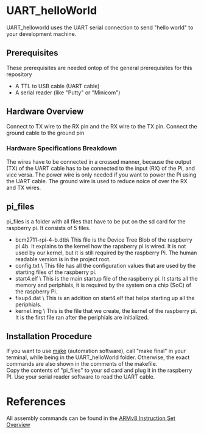 # UART_helloWorld
UART_helloworld uses the UART serial connection to send "hello world" to your development machine.

## Prerequisites
These prerequisites are needed ontop of the general prerequisites for this repository
- A TTL to USB cable (UART cable)
- A serial reader (like "Putty" or "Minicom")

## Hardware Overview
Connect to TX wire to the RX pin and the RX wire to the TX pin.
Connect the ground cable to the ground pin

###  Hardware Specifications Breakdown
The wires have to be connected in a crossed manner, because the output (TX) of the UART cable has to be connected to the 
input (RX) of the Pi, and vice versa. The power wire is only needed if you want to power the Pi using the UART cable.
The ground wire is used to reduce noice of over the RX and TX wires. 

## pi_files
pi_files is a folder with all files that have to be put on the sd card for the raspberry pi. It consists of 5 files.
- bcm2711-rpi-4-b.dtb\\
    This file is the Device Tree Blob of the raspberry pi 4b. It explains to the kernel how the rapsberry pi is wired. It is not used by our kernel, but it is 
    still required by the raspberry Pi. The human readable version is in the project root. 
- config.txt \\
    This file has all the configuration values that are used by the starting files of the raspberry pi.
- start4.elf \\
    This is the main startup file of the raspberry pi. It starts all the memory and periphials, it is required by the system on a chip (SoC) of the raspberry Pi.
- fixup4.dat \\
    This is an addition on start4.elf that helps starting up all the periphials.
- kernel.img \\
    This is the file that we create, the kernel of the raspberry pi. It is the first file ran after the periphials are initialized. 

## Installation Procedure
If you want to use <a href="https://www.gnu.org/software/make">make</a> (automation software), call "make final" in your terminal, while being in the UART_helloWorld folder.
Otherwise, the exact commands are also shown in the comments of the makefile.  
Copy the contents of "pi_files" to your sd card and plug it in the raspberry PI.
Use your serial reader software to read the UART cable. 

# References
All assembly commands can be found in the <a href="https://www.cs.princeton.edu/courses/archive/spr19/cos217/reading/ArmInstructionSetOverview.pdf"> ARMv8 Instruction Set Overview </a>

